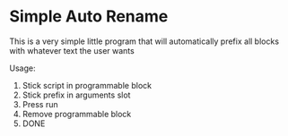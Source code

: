 # Simple Auto Rename
This is a very simple little program that will automatically prefix all blocks with whatever text the user wants

Usage:
1. Stick script in programmable block
2. Stick prefix in arguments slot
3. Press run
4. Remove programmable block
5. DONE

